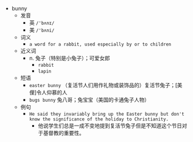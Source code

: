 - bunny
  - 发音
    - 英 `/'bʌnɪ/`
    - 美 `/'bʌni/`
  - 词义
    - `a word for a rabbit, used especially by or to children`
  - 近义词
    - n. 兔子（特别是小兔子）；可爱女郎
      - `rabbit`
      - `lapin`
  - 短语
    - `easter bunny` （复活节人们用作礼物或装饰品的）复活节兔子；[美俚]令人仰慕的人 
    - `bugs bunny` 兔八哥；兔宝宝（美国的卡通兔子人物） 
  - 例句
    - `He said they invariably bring up the Easter bunny but don't know the significance of the holiday to Christianity.`
      - 他说学生们总是一成不变地提到复活节兔子但是不知道这个节日对于基督教的重要性。

